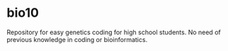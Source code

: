 # bio10
Repository for easy genetics coding for high school students. No need of previous knowledge in coding or bioinformatics.
